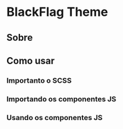 # BlackFlag Theme

## Sobre

## Como usar

### Importanto o SCSS

### Importando os componentes JS

### Usando os componentes JS
